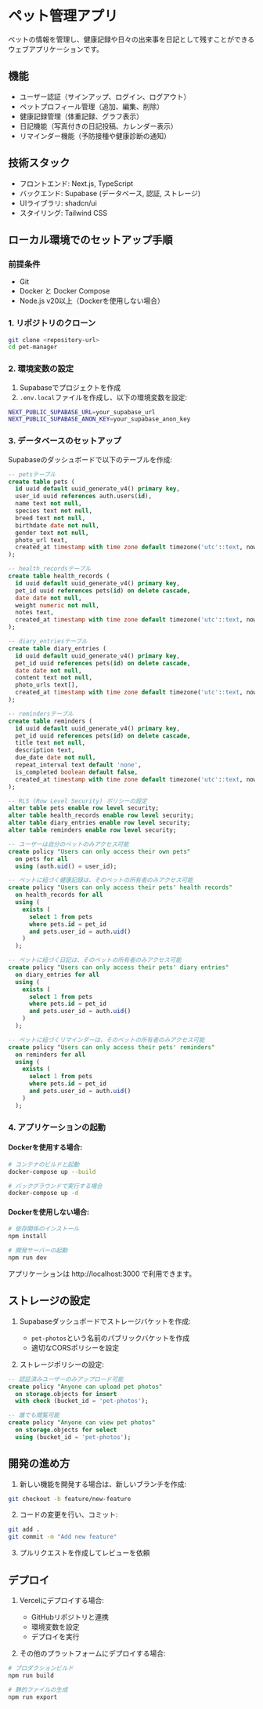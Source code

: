 # ペット管理アプリ

ペットの情報を管理し、健康記録や日々の出来事を日記として残すことができるウェブアプリケーションです。

## 機能

- ユーザー認証（サインアップ、ログイン、ログアウト）
- ペットプロフィール管理（追加、編集、削除）
- 健康記録管理（体重記録、グラフ表示）
- 日記機能（写真付きの日記投稿、カレンダー表示）
- リマインダー機能（予防接種や健康診断の通知）

## 技術スタック

- フロントエンド: Next.js, TypeScript
- バックエンド: Supabase (データベース, 認証, ストレージ)
- UIライブラリ: shadcn/ui
- スタイリング: Tailwind CSS

## ローカル環境でのセットアップ手順

### 前提条件

- Git
- Docker と Docker Compose
- Node.js v20以上（Dockerを使用しない場合）

### 1. リポジトリのクローン

```bash
git clone <repository-url>
cd pet-manager
```

### 2. 環境変数の設定

1. Supabaseでプロジェクトを作成
2. `.env.local`ファイルを作成し、以下の環境変数を設定:

```bash
NEXT_PUBLIC_SUPABASE_URL=your_supabase_url
NEXT_PUBLIC_SUPABASE_ANON_KEY=your_supabase_anon_key
```

### 3. データベースのセットアップ

Supabaseのダッシュボードで以下のテーブルを作成:

```sql
-- petsテーブル
create table pets (
  id uuid default uuid_generate_v4() primary key,
  user_id uuid references auth.users(id),
  name text not null,
  species text not null,
  breed text not null,
  birthdate date not null,
  gender text not null,
  photo_url text,
  created_at timestamp with time zone default timezone('utc'::text, now())
);

-- health_recordsテーブル
create table health_records (
  id uuid default uuid_generate_v4() primary key,
  pet_id uuid references pets(id) on delete cascade,
  date date not null,
  weight numeric not null,
  notes text,
  created_at timestamp with time zone default timezone('utc'::text, now())
);

-- diary_entriesテーブル
create table diary_entries (
  id uuid default uuid_generate_v4() primary key,
  pet_id uuid references pets(id) on delete cascade,
  date date not null,
  content text not null,
  photo_urls text[],
  created_at timestamp with time zone default timezone('utc'::text, now())
);

-- remindersテーブル
create table reminders (
  id uuid default uuid_generate_v4() primary key,
  pet_id uuid references pets(id) on delete cascade,
  title text not null,
  description text,
  due_date date not null,
  repeat_interval text default 'none',
  is_completed boolean default false,
  created_at timestamp with time zone default timezone('utc'::text, now())
);

-- RLS (Row Level Security) ポリシーの設定
alter table pets enable row level security;
alter table health_records enable row level security;
alter table diary_entries enable row level security;
alter table reminders enable row level security;

-- ユーザーは自分のペットのみアクセス可能
create policy "Users can only access their own pets"
  on pets for all
  using (auth.uid() = user_id);

-- ペットに紐づく健康記録は、そのペットの所有者のみアクセス可能
create policy "Users can only access their pets' health records"
  on health_records for all
  using (
    exists (
      select 1 from pets
      where pets.id = pet_id
      and pets.user_id = auth.uid()
    )
  );

-- ペットに紐づく日記は、そのペットの所有者のみアクセス可能
create policy "Users can only access their pets' diary entries"
  on diary_entries for all
  using (
    exists (
      select 1 from pets
      where pets.id = pet_id
      and pets.user_id = auth.uid()
    )
  );

-- ペットに紐づくリマインダーは、そのペットの所有者のみアクセス可能
create policy "Users can only access their pets' reminders"
  on reminders for all
  using (
    exists (
      select 1 from pets
      where pets.id = pet_id
      and pets.user_id = auth.uid()
    )
  );
```

### 4. アプリケーションの起動

#### Dockerを使用する場合:

```bash
# コンテナのビルドと起動
docker-compose up --build

# バックグラウンドで実行する場合
docker-compose up -d
```

#### Dockerを使用しない場合:

```bash
# 依存関係のインストール
npm install

# 開発サーバーの起動
npm run dev
```

アプリケーションは http://localhost:3000 で利用できます。

## ストレージの設定

1. Supabaseダッシュボードでストレージバケットを作成:
   - `pet-photos`という名前のパブリックバケットを作成
   - 適切なCORSポリシーを設定

2. ストレージポリシーの設定:
```sql
-- 認証済みユーザーのみアップロード可能
create policy "Anyone can upload pet photos"
  on storage.objects for insert
  with check (bucket_id = 'pet-photos');

-- 誰でも閲覧可能
create policy "Anyone can view pet photos"
  on storage.objects for select
  using (bucket_id = 'pet-photos');
```

## 開発の進め方

1. 新しい機能を開発する場合は、新しいブランチを作成:
```bash
git checkout -b feature/new-feature
```

2. コードの変更を行い、コミット:
```bash
git add .
git commit -m "Add new feature"
```

3. プルリクエストを作成してレビューを依頼

## デプロイ

1. Vercelにデプロイする場合:
   - GitHubリポジトリと連携
   - 環境変数を設定
   - デプロイを実行

2. その他のプラットフォームにデプロイする場合:
```bash
# プロダクションビルド
npm run build

# 静的ファイルの生成
npm run export
```